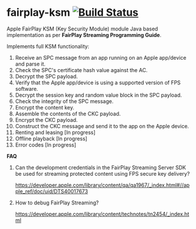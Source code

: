 # fairplay-ksm [![Build Status](https://travis-ci.org/andreyrikunov/fairplay-ksm.svg?branch=master)](https://travis-ci.org/andreyrikunov/fairplay-ksm)

Apple FairPlay KSM (Key Security Module) module Java based implementation as per **FairPlay Streaming Programming Guide**.

Implements full KSM functionality:

1. Receive an SPC message from an app running on an Apple app/device and parse it.
2. Check the SPC's certificate hash value against the AC.
3. Decrypt the SPC payload.
4. Verify that the Apple app/device is using a supported version of FPS software.
5. Decrypt the session key and random value block in the SPC payload.
6. Check the integrity of the SPC message.
7. Encrypt the content key.
8. Assemble the contents of the CKC payload.
9. Encrypt the CKC payload.
10. Construct the CKC message and send it to the app on the Apple device.
11. Renting and leasing [In progress]
12. Offline playback [In progress]
13. Error codes [In progress]

**FAQ**

1. Can the development credentials in the FairPlay Streaming Server SDK be used for streaming protected 
content using FPS secure key delivery?

    https://developer.apple.com/library/content/qa/qa1967/_index.html#//apple_ref/doc/uid/DTS40017673

2. How to debug FairPlay Streaming?

    https://developer.apple.com/library/content/technotes/tn2454/_index.html